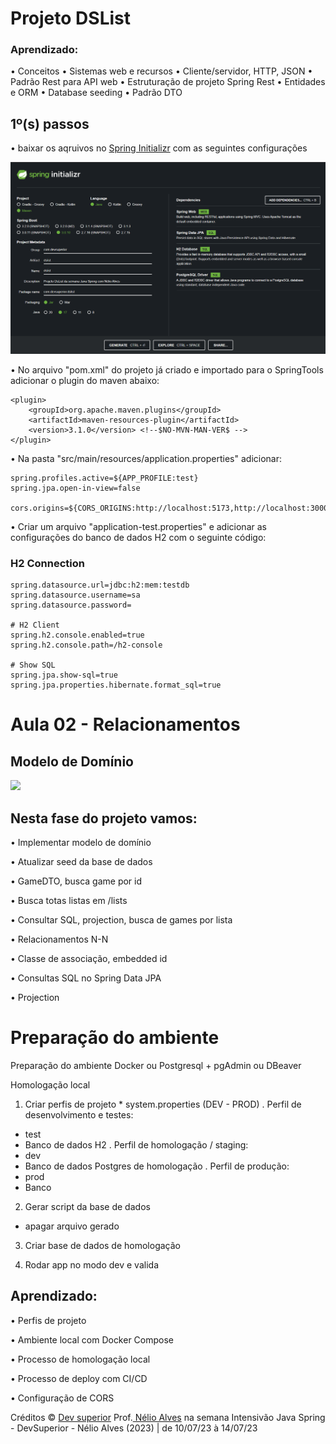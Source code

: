 # Projeto DSList

### Aprendizado:

• Conceitos
• Sistemas web e recursos
• Cliente/servidor, HTTP, JSON
• Padrão Rest para API web
• Estruturação de projeto Spring Rest
• Entidades e ORM
• Database seeding
• Padrão DTO

## 1º(s) passos 

• baixar os aqruivos no <a href="https://start.spring.io/;">Spring Initializr</a> com as seguintes configurações

<img src="https://raw.githubusercontent.com/vivianezzt/ds-list/main/img/projeto.png">

• No arquivo "pom.xml" do projeto já criado e importado para o SpringTools adicionar o plugin do maven abaixo:
````
<plugin>
	<groupId>org.apache.maven.plugins</groupId>
	<artifactId>maven-resources-plugin</artifactId>
	<version>3.1.0</version> <!--$NO-MVN-MAN-VER$ -->
</plugin>
````
• Na pasta "src/main/resources/application.properties" adicionar:

```
spring.profiles.active=${APP_PROFILE:test}
spring.jpa.open-in-view=false

cors.origins=${CORS_ORIGINS:http://localhost:5173,http://localhost:3000}

````

• Criar um arquivo "application-test.properties" e adicionar as configurações do banco de dados H2 com o seguinte código:


### H2 Connection
```
spring.datasource.url=jdbc:h2:mem:testdb
spring.datasource.username=sa
spring.datasource.password=

# H2 Client
spring.h2.console.enabled=true
spring.h2.console.path=/h2-console

# Show SQL
spring.jpa.show-sql=true
spring.jpa.properties.hibernate.format_sql=true

```


# Aula 02 - Relacionamentos

## Modelo de Domínio

<img src="https://raw.githubusercontent.com/vivianezzt/ds-list/main/img/dslist-model.png">

## Nesta fase do projeto vamos:

• Implementar modelo de domínio

• Atualizar seed da base de dados

• GameDTO, busca game por id

• Busca totas listas em /lists

• Consultar SQL, projection, busca de games por lista

• Relacionamentos N-N

• Classe de associação, embedded id

• Consultas SQL no Spring Data JPA

• Projection


# Preparação do ambiente

Preparação do ambiente
Docker ou Postgresql + pgAdmin ou DBeaver

Homologação local

1. Criar perfis de projeto * system.properties (DEV - PROD)
. Perfil de desenvolvimento e testes:
- test
- Banco de dados H2
. Perfil de homologação / staging:
- dev
- Banco de dados Postgres de homologação
. Perfil de produção:
- prod
- Banco
  
2. Gerar script da base de dados
* apagar arquivo gerado
  
3. Criar base de dados de homologação
   
4. Rodar app no modo dev e valida
   

## Aprendizado:

• Perfis de projeto

• Ambiente local com Docker Compose

• Processo de homologação local

• Processo de deploy com CI/CD

• Configuração de CORS

Créditos &copy; <a href="https://devsuperior.com.br/bootcamp">Dev superior</a>
Prof.<a href="https://www.youtube.com/@DevSuperior"> Nélio Alves</a> na semana Intensivão Java Spring - DevSuperior - Nélio Alves (2023) | de 10/07/23 à 14/07/23





